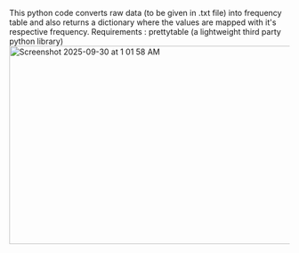 This python code converts raw data (to be given in .txt file) into frequency table and also returns a dictionary where the values are mapped with it's respective frequency.
Requirements : prettytable (a lightweight third party python library)
<img width="961" height="356" alt="Screenshot 2025-09-30 at 1 01 58 AM" src="https://github.com/user-attachments/assets/fc832d89-2cdd-4f92-8fef-d09a53e2c44a" />
